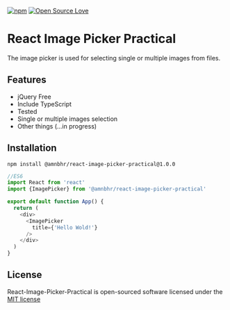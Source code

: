 [![npm](https://img.shields.io/npm/l/react-image-picker.svg)](http://opensource.org/licenses/MIT)
[![Open Source Love](https://badges.frapsoft.com/os/v1/open-source.svg?v=102)](https://github.com/ellerbrock/open-source-badge/)

# React Image Picker Practical
The image picker is used for selecting single or multiple images from files.

## Features
- jQuery Free
- Include TypeScript
- Tested
- Single or multiple images selection
- Other things (...in progress)

## Installation
```
npm install @amnbhr/react-image-picker-practical@1.0.0
```

```javascript
//ES6
import React from 'react'
import {ImagePicker} from '@amnbhr/react-image-picker-practical'

export default function App() {
  return (
    <div>
      <ImagePicker 
        title={'Hello Wold!'}
      />
    </div>
  )
}
```

## License

React-Image-Picker-Practical is open-sourced software licensed under the [MIT license](http://opensource.org/licenses/MIT)
